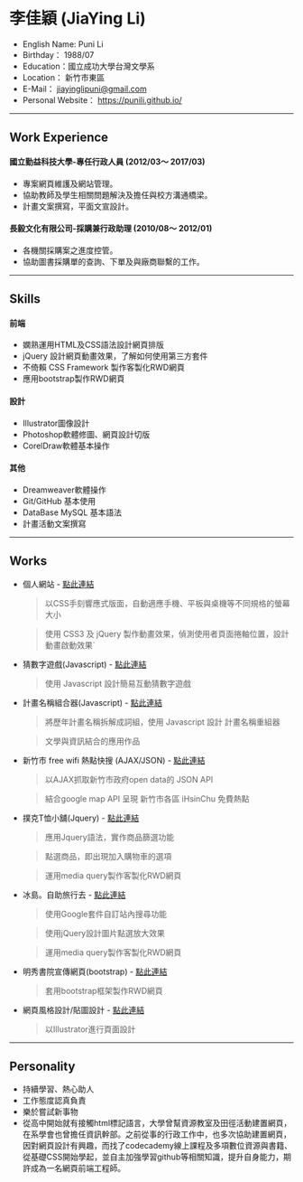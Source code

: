 #  李佳穎 (JiaYing Li)
* English Name: Puni Li
* Birthday： 1988/07
* Education：國立成功大學台灣文學系
* Location： 新竹市東區
* E-Mail： <jiayinglipuni@gmail.com>
* Personal Website： <https://punili.github.io/>
*****
## Work Experience
#### 國立勤益科技大學-專任行政人員 (2012/03～ 2017/03)
* 專案網頁維護及網站管理。
* 協助教師及學生相關問題解決及擔任與校方溝通橋梁。
* 計畫文案撰寫，平面文宣設計。
#### 長毅文化有限公司-採購兼行政助理 (2010/08～ 2012/01)
* 各機關採購案之進度控管。
* 協助圖書採購單的查詢、下單及與廠商聯繫的工作。
*****
## Skills
#### 前端
  * 嫻熟運用HTML及CSS語法設計網頁排版
  * jQuery 設計網頁動畫效果，了解如何使用第三方套件
  * 不倚賴 CSS Framework 製作客製化RWD網頁
  * 應用bootstrap製作RWD網頁
#### 設計
  * Illustrator圖像設計
  * Photoshop軟體修圖、網頁設計切版
  * CorelDraw軟體基本操作
#### 其他
* Dreamweaver軟體操作
* Git/GitHub 基本使用
* DataBase MySQL 基本語法
* 計畫活動文案撰寫
---------------
## Works
* 個人網站 - [點此連結](https://punili.github.io/ "個人網站。點此")

  > 以CSS手刻響應式版面，自動適應手機、平板與桌機等不同規格的螢幕大小
  
  > 使用 CSS3 及 jQuery 製作動畫效果，偵測使用者頁面捲軸位置，設計動畫啟動效果`
* 猜數字遊戲(Javascript) - [點此連結](https://punili.github.io/guessNum/ "連結")

  > 使用 Javascript 設計簡易互動猜數字遊戲
* 計畫名稱組合器(Javascript) - [點此連結](https://punili.github.io/projectNameRandom/ "連結")

  > 將歷年計畫名稱拆解成詞組，使用 Javascript 設計 計畫名稱重組器
    
  > 文學與資訊結合的應用作品
* 新竹市 free wifi 熱點快搜 (AJAX/JSON) - [點此連結](http://ncutjiaying.byethost7.com/web/ihsinchu_wifi/ "連結")

  > 以AJAX抓取新竹市政府open data的 JSON API
  
  > 結合google map API 呈現 新竹市各區 iHsinChu 免費熱點    
* 撲克T恤小舖(Jquery) - [點此連結](https://punili.github.io/T-shirt-shop/ "撲克T恤小舖")
  > 應用Jquery語法，實作商品篩選功能

  > 點選商品，即出現加入購物車的選項
  
  > 運用media query製作客製化RWD網頁

* 冰島。自助旅行去 -  [點此連結](https://punili.github.io/iceland_travel/iceland03.html "冰島。自助旅行去")  
  > 使用Google套件自訂站內搜尋功能

  > 使用jQuery設計圖片點選放大效果
  
  > 運用media query製作客製化RWD網頁
* 明秀書院宣傳網頁(bootstrap) - [點此連結](https://punili.github.io/mingsho_bootstrap/ "明秀書院宣傳網頁")
  > 套用bootstrap框架製作RWD網頁
  
* 網頁風格設計/貼圖設計 - [點此連結](https://punili.github.io/other_project.html "網頁風格設計/貼圖設計")
  > 以Illustrator進行頁面設計

---------------
## Personality
* 持續學習、熱心助人
* 工作態度認真負責
* 樂於嘗試新事物
* 從高中開始就有接觸html標記語言，大學曾幫資源教室及田徑活動建置網頁，在系學會也曾擔任資訊幹部。之前從事的行政工作中，也多次協助建置網頁，因對網頁設計有興趣，而找了codecademy線上課程及多項數位資源與書籍、從基礎CSS開始學起，並自主加強學習github等相關知識，提升自身能力，期許成為一名網頁前端工程師。
